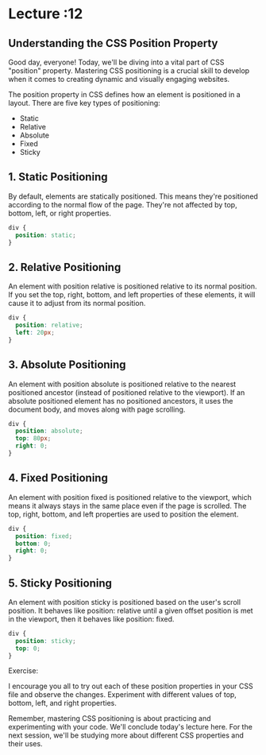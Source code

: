 # Lecture :12

## Understanding the CSS Position Property

Good day, everyone! Today, we'll be diving into a vital part of CSS  "position" property. Mastering CSS positioning is a crucial skill to develop when it comes to creating dynamic and visually engaging websites.

The position property in CSS defines how an element is positioned in a layout. There are five key types of positioning:

- Static
- Relative
- Absolute
- Fixed
- Sticky

## 1. Static Positioning

By default, elements are statically positioned. This means they're positioned according to the normal flow of the page. They're not affected by top, bottom, left, or right properties.

```css
div {
  position: static;
}
```

## 2. Relative Positioning

An element with position relative is positioned relative to its normal position. If you set the top, right, bottom, and left properties of these elements, it will cause it to adjust from its normal position.

```css
div {
  position: relative;
  left: 20px;
}
```

## 3. Absolute Positioning

An element with position absolute is positioned relative to the nearest positioned ancestor (instead of positioned relative to the viewport). If an absolute positioned element has no positioned ancestors, it uses the document body, and moves along with page scrolling.

```css
div {
  position: absolute;
  top: 80px;
  right: 0;
}
```

## 4. Fixed Positioning

An element with position fixed is positioned relative to the viewport, which means it always stays in the same place even if the page is scrolled. The top, right, bottom, and left properties are used to position the element.

```css
div {
  position: fixed;
  bottom: 0;
  right: 0;
}
```

## 5. Sticky Positioning

An element with position sticky is positioned based on the user's scroll position. It behaves like position: relative until a given offset position is met in the viewport, then it behaves like position: fixed.

```css
div {
  position: sticky;
  top: 0;
}
```

Exercise:

I encourage you all to try out each of these position properties in your CSS file and observe the changes. Experiment with different values of top, bottom, left, and right properties.

Remember, mastering CSS positioning is about practicing and experimenting with your code. We'll conclude today's lecture here. For the next session, we'll be studying more about different CSS properties and their uses.